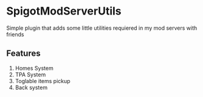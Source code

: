 # SpigotModServerUtils
Simple plugin that adds some little utilities requiered in my mod servers with friends

## Features
1. Homes System
2. TPA System
3. Toglable items pickup
4. Back system
